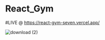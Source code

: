 # React_Gym
#LIVE @ https://react-gym-seven.vercel.app/

![download (2)](https://user-images.githubusercontent.com/81632171/188100142-a2070107-e700-4fca-8e5f-5327dc917161.png)
